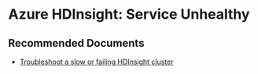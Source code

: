 <properties
    pageTitle="Azure HDInsight: Service Unhealthy"
    description="Azure HDInsight: Service Unhealthy"
    service="microsoft.hdinsight"
    resource="clusters"
    authors="v-miegge"
    ms.author="jaserano"
    displayOrder=""
    selfHelpType="generic"
    supportTopicIds="32636466,32636472,32636480,32636497"
    resourceTags=""
    productPesIds="15078"
    cloudEnvironments="public, MoonCake"
    articleId="f10eed21-c120-4722-bfad-1b46217cae9d"
/>

# Azure HDInsight: Service Unhealthy

## **Recommended Documents**

* [Troubleshoot a slow or failing HDInsight cluster](https://docs.microsoft.com/azure/hdinsight/hdinsight-troubleshoot-failed-cluster)
